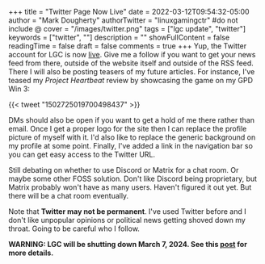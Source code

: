 +++
title = "Twitter Page Now Live"
date = 2022-03-12T09:54:32-05:00
author = "Mark Dougherty"
authorTwitter = "linuxgamingctr" #do not include @
cover = "/images/twitter.png"
tags = ["lgc update", "twitter"]
keywords = ["twitter", ""]
description = ""
showFullContent = false
readingTime = false
draft = false
comments = true
+++
Yup, the Twitter account for LGC is now [live](https://twitter.com/linuxgamingctr). Give me a follow if you want to get your news feed from there, outside of the website itself and outside of the RSS feed. There I will also be posting teasers of my future articles. For instance, I've teased my *Project Heartbeat* review by showcasing the game on my GPD Win 3:

{{< tweet "1502725019700498437" >}}

DMs should also be open if you want to get a hold of me there rather than email. Once I get a proper logo for the site then I can replace the profile picture of myself with it. I'd also like to replace the generic background on my profile at some point. Finally, I've added a link in the navigation bar so you can get easy access to the Twitter URL.

Still debating on whether to use Discord or Matrix for a chat room. Or maybe some other FOSS solution. Don't like Discord being proprietary, but Matrix probably won't have as many users. Haven't figured it out yet. But there will be a chat room eventually.

Note that **Twitter may not be permanent**. I've used Twitter before and I don't like unpopular opinions or political news getting shoved down my throat. Going to be careful who I follow.

**WARNING: LGC will be shutting down March 7, 2024. See this [post](https://linuxgamingcentral.com/posts/the-end-of-lgc/) for more details.**
